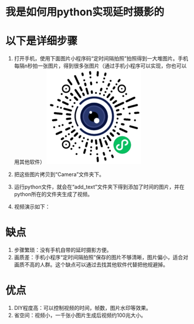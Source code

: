 # 我是如何用python实现延时摄影的

# 以下是详细步骤

1. 打开手机，使用下面图片小程序码“定时间隔拍照”拍照得到一大堆图片。手机每隔n秒拍一张图片，得到很多张图片（通过手机小程序可以实现，你也可以用其他软件）
![小程序图片](小程序定时间隔拍照.jpg)

2. 把这些图片拷贝到“Camera”文件夹下。

3. 运行python文件，就会在“add_text”文件夹下得到添加了时间的图片，并在python所在的文件夹生成了视频。

4. 视频演示如下：


# 缺点

1. 步骤繁琐：没有手机自带的延时摄影方便。
2. 画质差：手机小程序“定时间隔拍照”保存的图片不够清晰，图片偏小，适合对画质不高的人群。这个缺点可以通过去找其他软件代替把他规避掉。

# 优点
1. DIY程度高：可以控制视频的时间，帧数，图片水印等效果。
2. 省空间：视频小，一千张小图片生成后视频约100兆大小。